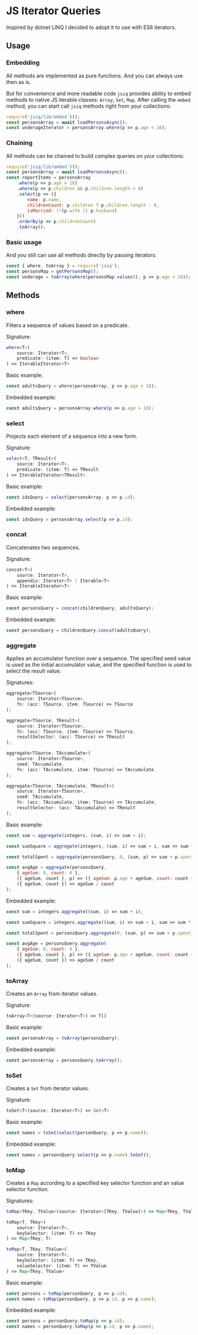 # JS Iterator Queries

Inspired by dotnet LINQ I decided to adopt it to use with ES6 iterators.

## Usage
### Embedding
All methods are implemented as pure functions. And you can always use then as is.

But for convenience and more readable code `jsiq` provides ability to embed methods to native JS iterable classes: `Array`, `Set`, `Map`.
After calling the `embed` method, you can start call `jsiq` methods right from your collections:

```javascript
require('jsiq/lib/embed')();
const personsArray = await loadPersonsAsync();
const underageIterator = personsArray.where(p => p.age < 18);
```

### Chaining
All methods can be chained to build complex queries on your collections:

```javascript
require('jsiq/lib/embed')();
const personsArray = await loadPersonsAsync();
const reportItems = personsArray
    .where(p => p.age > 18)
    .where(p => p.children && p.children.length > 0)
    .select(p => ({
        name: p.name,
        childrenCount: p.children ? p.children.length : 0,
        isMarried: !!(p.wife || p.husband)
    }))
    .orderBy(p => p.childrenCount)
    .toArray();
```

### Basic usage
And you still can use all methods directly by passing iterators:
```javascript
const { where, toArray } = require('jsiq');
const personsMap = getPersonsMap();
const underage = toArray(where(personsMap.values(), p => p.age < 18));
```


## Methods
### where
Filters a sequence of values based on a predicate.

Signature:
```typescript
where<T>(
    source: Iterator<T>,
    predicate: (item: T) => boolean
) => IterableIterator<T>
```

Basic example:
```javascript
const adultsQuery = where(personsArray, p => p.age > 18);
```

Embedded example:
```javascript
const adultsQuery = personsArray.where(p => p.age > 18);
```


### select
Projects each element of a sequence into a new form.

Signature:
```typescript
select<T, TResult>(
    source: Iterator<T>,
    predicate: (item: T) => TResult
) => IterableIterator<TResult>
```

Basic example:
```javascript
const idsQuery = select(personsArray, p => p.id);
```

Embedded example:
```javascript
const idsQuery = personsArray.select(p => p.id);
```

### concat
Concatenates two sequences.

Signature:
```javascript
concat<T>(
    source: Iterator<T>,
    appendix: Iterator<T> | Iterable<T>
) => IterableIterator<T>
```

Basic example:
```javascript
const personsQuery = concat(childrenQuery, adultsQuery);
```

Embedded example:
```javascript
const personsQuery = childrenQuery.concat(adultsQuery);
```

### aggregate
Applies an accumulator function over a sequence. The specified seed value is used as the initial accumulator value, and the specified function is used to select the result value.

Signatures:
```javascript
aggregate<TSource>(
    source: Iterator<TSource>,
    fn: (acc: TSource, item: TSource) => TSource
);

aggregate<TSource, TResult>(
    source: Iterator<TSource>,
    fn: (acc: TSource, item: TSource) => TSource,
    resultSelector: (acc: TSource) => TResult
);

aggregate<TSource, TAccumulate>(
    source: Iterator<TSource>,
    seed: TAccumulate,
    fn: (acc: TAccumulate, item: TSource) => TAccumulate
);

aggregate<TSource, TAccumulate, TResult>(
    source: Iterator<TSource>,
    seed: TAccumulate,
    fn: (acc: TAccumulate, item: TSource) => TAccumulate,
    resultSelector: (acc: TAccumulate) => TResult
);
```

Basic example:
```javascript
const sum = aggregate(integers, (sum, i) => sum + i);

const sumSquare = aggregate(integers, (sum, i) => sum + i, sum => sum * sum);

const totalSpent = aggregate(personsQuery, 0, (sum, p) => sum + p.spent);

const avgAge = aggregate(personsQuery,
    { ageSum: 0, count: 0 },
    ({ ageSum, count }, p) => ({ ageSum: p.age + ageSum, count: count + 1 }),
    ({ ageSum, count }) => ageSum / count
);
```

Embedded example:
```javascript
const sum = integers.aggregate((sum, i) => sum + i);

const sumSquare = integers.aggregate((sum, i) => sum + i, sum => sum * sum);

const totalSpent = personsQuery.aggregate(0, (sum, p) => sum + p.spent);

const avgAge = personsQuery.aggregate(
    { ageSum: 0, count: 0 },
    ({ ageSum, count }, p) => ({ ageSum: p.age + ageSum, count: count + 1 }),
    ({ ageSum, count }) => ageSum / count
);
```

### toArray
Creates an `Array` from iterator values.

Signature:
```javascript
toArray<T>(source: Iterator<T>) => T[]
```

Basic example:
```javascript
const personsArray = toArray(personsQuery);
```

Embedded example:
```javascript
const personsArray = personsQuery.toArray();
```

### toSet
Creates a `Set` from iterator values.

Signature:
```javascript
toSet<T>(source: Iterator<T>) => Set<T>
```

Basic example:
```javascript
const names = toSet(select(personQuery, p => p.name));
```

Embedded example:
```javascript
const names = personsQuery.select(p => p.name).toSet();
```

### toMap
Creates a `Map` according to a specified key selector function and an value selector function.

Signatures:
```typescript
toMap<TKey, TValue>(source: Iterator<[TKey, TValue]>) => Map<TKey, TValue>

toMap<T, TKey>(
    source: Iterator<T>,
    keySelector: (item: T) => TKey
) => Map<TKey, T>

toMap<T, TKey, TValue>(
    source: Iterator<T>,
    keySelector: (item: T) => TKey,
    valueSelector: (item: T) => TValue
) => Map<TKey, TValue>
```

Basic example:
```javascript
const persons = toMap(personQuery, p => p.id);
const names = toMap(personQuery, p => p.id, p => p.name);
```

Embedded example:
```javascript
const persons = personQuery.toMap(p => p.id);
const names = personQuery.toMap(p => p.id, p => p.name);
```
